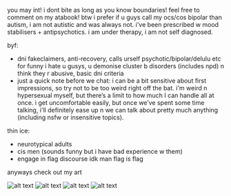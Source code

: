 you may int! i dont bite as long as you know boundaries! feel free to comment on my atabook!
btw i prefer if u guys call my ocs/cos bipolar than autism, i am not autistic and was always not. i've been prescribed w mood stabilisers + antipsychotics. i am under therapy, i am not self diagnosed.

byf:
- dni fakeclaimers, anti-recovery, calls urself psychotic/bipolar/delulu etc for funny i hate u gusys, u demonise cluster b disorders (includes npd) n think they r abusive, basic dni criteria
- just a quick note before we chat: i can be a bit sensitive about first impressions, so try not to be too weird right off the bat. i'm weird n hypersexual myself, but there’s a limit to how much I can handle all at once. i get uncomfortable easily, but once we’ve spent some time talking, i'll definitely ease up n we can talk about pretty much anything (including nsfw or insensitive topics).

thin ice:
- neurotypical adults
- cis men (sounds funny but i have bad experience w them)
- engage in flag discourse idk man flag is flag

anyways check out my art

![alt text](https://files.catbox.moe/p3im38.png)
![alt text](https://files.catbox.moe/7shorx.png)
![alt text](https://files.catbox.moe/d80ahu.jpg)
![alt text](https://files.catbox.moe/n75jco.png)
